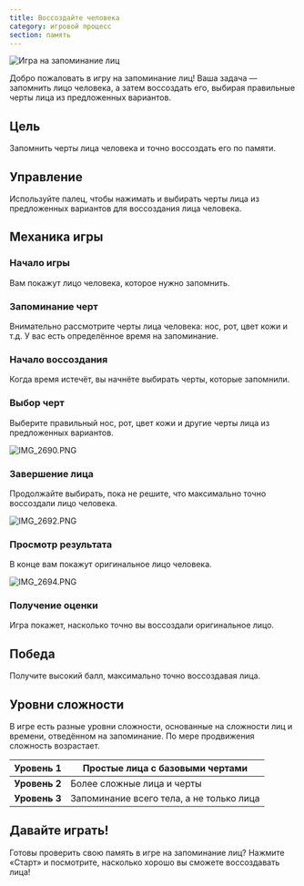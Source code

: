 ```yaml
---
title: Воссоздайте человека
category: игровой процесс
section: память
---
```

![Игра на запоминание лиц](https://help.studycat.com/hc/article_attachments/34824961331481)

Добро пожаловать в игру на запоминание лиц! Ваша задача — запомнить лицо человека, а затем воссоздать его, выбирая правильные черты лица из предложенных вариантов.

## Цель

Запомнить черты лица человека и точно воссоздать его по памяти.

## Управление

Используйте палец, чтобы нажимать и выбирать черты лица из предложенных вариантов для воссоздания лица человека.

## Механика игры

### Начало игры

Вам покажут лицо человека, которое нужно запомнить.

### Запоминание черт

Внимательно рассмотрите черты лица человека: нос, рот, цвет кожи и т.д. У вас есть определённое время на запоминание.

### Начало воссоздания

Когда время истечёт, вы начнёте выбирать черты, которые запомнили.

### Выбор черт

Выберите правильный нос, рот, цвет кожи и другие черты лица из предложенных вариантов.

![IMG_2690.PNG](https://help.studycat.com/hc/article_attachments/34824961340697)

### Завершение лица

Продолжайте выбирать, пока не решите, что максимально точно воссоздали лицо человека.

![IMG_2692.PNG](https://help.studycat.com/hc/article_attachments/34824961345177)

### Просмотр результата

В конце вам покажут оригинальное лицо человека.

![IMG_2694.PNG](https://help.studycat.com/hc/article_attachments/34824961349017)

### Получение оценки

Игра покажет, насколько точно вы воссоздали оригинальное лицо.

## Победа

Получите высокий балл, максимально точно воссоздавая лица.

## Уровни сложности

В игре есть разные уровни сложности, основанные на сложности лиц и времени, отведённом на запоминание. По мере продвижения сложность возрастает.

| **Уровень 1** | Простые лица с базовыми чертами |
| --- | --- |
| **Уровень 2** | Более сложные лица и черты |
| **Уровень 3** | Запоминание всего тела, а не только лица |

## Давайте играть!

Готовы проверить свою память в игре на запоминание лиц? Нажмите «Старт» и посмотрите, насколько хорошо вы сможете воссоздавать лица!